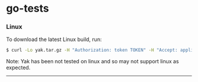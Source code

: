 # go-tests

### Linux

To download the latest Linux build, run:

```bash
$ curl -Lo yak.tar.gz -H "Authorization: token TOKEN" -H "Accept: application/octet-stream" https://api.github.com/repos/eb-rubenespinosa/go-tests/releases/assets/null && sudo mv yak /usr/local/bin`
```

Note: Yak has been not tested on linux and so may not support linux as expected.

------
